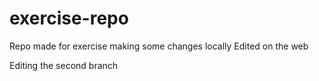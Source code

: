# exercise-repo

Repo made for exercise
making some changes locally
Edited on the web

Editing the second branch
